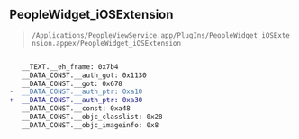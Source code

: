 ## PeopleWidget_iOSExtension

> `/Applications/PeopleViewService.app/PlugIns/PeopleWidget_iOSExtension.appex/PeopleWidget_iOSExtension`

```diff

   __TEXT.__eh_frame: 0x7b4
   __DATA_CONST.__auth_got: 0x1130
   __DATA_CONST.__got: 0x678
-  __DATA_CONST.__auth_ptr: 0xa10
+  __DATA_CONST.__auth_ptr: 0xa30
   __DATA_CONST.__const: 0xa48
   __DATA_CONST.__objc_classlist: 0x28
   __DATA_CONST.__objc_imageinfo: 0x8

```
